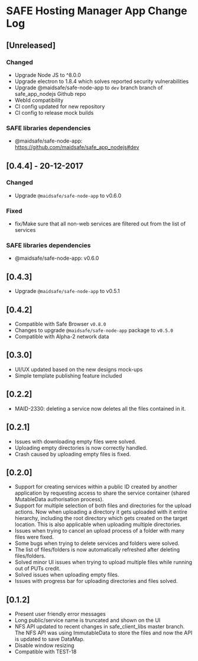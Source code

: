 # SAFE Hosting Manager App Change Log

## [Unreleased]
### Changed
- Upgrade Node JS to ^8.0.0
- Upgrade electron to 1.8.4 which solves reported security vulnerabilities
- Upgrade @maidsafe/safe-node-app to `dev` branch branch of safe_app_nodejs Github repo
- WebId compatibility
- CI config updated for new repository
- CI config to release mock builds

### SAFE libraries dependencies
- @maidsafe/safe-node-app: https://github.com/maidsafe/safe_app_nodejs#dev

## [0.4.4] - 20-12-2017
### Changed
- Upgrade `@maidsafe/safe-node-app` to v0.6.0

### Fixed
- fix/Make sure that all non-web services are filtered out from the list of services

### SAFE libraries dependencies
- @maidsafe/safe-node-app: v0.6.0

## [0.4.3]

- Upgrade `@maidsafe/safe-node-app` to v0.5.1

## [0.4.2]

- Compatible with Safe Browser `v0.8.0`
- Changes to upgrade `@maidsafe/safe-node-app` package to `v0.5.0`
- Compatible with Alpha-2 network data

## [0.3.0]

- UI/UX updated based on the new designs mock-ups
- Simple template publishing feature included

## [0.2.2]

- MAID-2330: deleting a service now deletes all the files contained in it.

## [0.2.1]

- Issues with downloading empty files were solved.
- Uploading empty directories is now correctly handled.
- Crash caused by uploading empty files is fixed.

## [0.2.0]
- Support for creating services within a public ID created by another application by requesting access to share the service container (shared MutableData authorisation process).
- Support for multiple selection of both files and directories for the upload actions. Now when uploading a directory it gets uploaded with it entire hierarchy, including the root directory which gets created on the target location. This is also applicable when uploading multiple directories.
- Issues when trying to cancel an upload process of a folder with many files were fixed.
- Some bugs when trying to delete services and folders were solved.
- The list of files/folders is now automatically refreshed after deleting files/folders.
- Solved minor UI issues when trying to upload multiple files while running out of PUTs credit.
- Solved issues when uploading empty files.
- Issues with progress bar for uploading directories and files solved.

## [0.1.2]

- Present user friendly error messages
- Long public/service name is truncated and shown on the UI
- NFS API updated to recent changes in safe_client_libs master branch. The NFS API was using ImmutableData to store the files and now the API is updated to save DataMap.
- Disable window resizing
- Compatible with TEST-18
